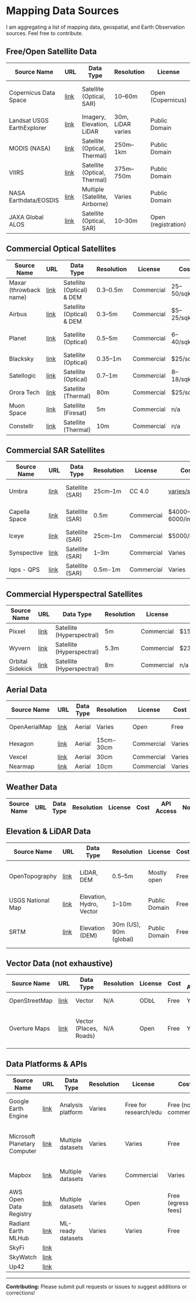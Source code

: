 # Mapping Data Sources

I am aggregating a list of mapping data, geospatial, and Earth Observation sources. Feel free to contribute.

## Free/Open Satellite Data

| Source Name | URL | Data Type | Resolution | License | Cost | API Access | Notes |
|-------------|-----|-----------|------------|---------|------|------------|-------|
| Copernicus Data Space | [link](https://dataspace.copernicus.eu) | Satellite (Optical, SAR) | 10–60m | Open (Copernicus) | Free | Yes | New platform replacing SciHub |
| Landsat USGS EarthExplorer | [link](https://earthexplorer.usgs.gov) | Imagery, Elevation, LiDAR | 30m, LiDAR varies | Public Domain | Free | Limited | Historic archive, bulk tools |
| MODIS (NASA) | [link](https://modis.gsfc.nasa.gov) | Satellite (Optical, Thermal) | 250m–1km | Public Domain | Free | Yes | Daily coverage, climate data |
| VIIRS | [link](https://www.earthdata.nasa.gov/sensors/viirs) | Satellite (Optical, Thermal) | 375m–750m | Public Domain | Free | Yes | Day/night imagery, NOAA/NASA |
| NASA Earthdata/EOSDIS | [link](https://earthdata.nasa.gov) | Multiple (Satellite, Airborne) | Varies | Public Domain | Free | Yes | Portal for all NASA Earth science data |
| JAXA Global ALOS | [link](https://www.eorc.jaxa.jp/ALOS/en/) | Satellite (Optical, SAR) | 10–30m | Open (registration) | Free for research | Limited | Japanese satellite data |

## Commercial Optical Satellites

| Source Name | URL | Data Type | Resolution | License | Cost | API Access | Notes |
|-------------|-----|-----------|------------|---------|------|------------|-------|
| Maxar (throwback name) | [link](https://www.maxar.com) | Satellite (Optical) & DEM | 0.3–0.5m | Commercial | $25–$50/sqkm | Yes | Global coverage |
| Airbus | [link](https://www.airbus.com/en/products-services/space/earth-observation/satellite-imagery) | Satellite (Optical) & DEM | 0.3–5m | Commercial | $5–25/sqkm | Yes | Global DEM & Imagery |
| Planet | [link](https://www.planet.com) | Satellite (Optical) | 0.5–5m | Commercial | $6–$40/sqkm | Yes | Global, excellent platform |
| Blacksky | [link](https://www.blacksky.com) | Satellite (Optical) | 0.35–1m | Commercial | $25/sqkm | Yes | Global, new 35cm archive |
| Satellogic | [link](https://www.satellogic.com) | Satellite (Optical) | 0.7–1m | Commercial | $8–$18/sqkm | Yes | Global coverage |
| Orora Tech | [link](https://www.ororatech.com) | Satellite (Thermal) | 80m | Commercial | $25/sqkm | Yes | Wildfire detection |
| Muon Space | [link](https://www.muonspace.com) | Satellite (Firesat) | 5m | Commercial | n/a | Yes | Environmental monitoring |
| Constellr | [link](https://constellr.com) | Satellite (Thermal) | 10m | Commercial | n/a | Yes | Global coverage |

## Commercial SAR Satellites

| Source Name | URL | Data Type | Resolution | License | Cost | API Access | Notes |
|-------------|-----|-----------|------------|---------|------|------------|-------|
| Umbra | [link](https://www.umbra.space) | Satellite (SAR) | 25cm–1m | CC 4.0 | [varies/sqkm](https://umbra.space/pricing/) | Yes | High-resolution SAR |
| Capella Space | [link](https://www.capellaspace.com) | Satellite (SAR) | 0.5m | Commercial | $4000–6000/image | Yes | High-resolution SAR |
| Iceye | [link](https://www.iceye.com) | Satellite (SAR) | 25cm–1m | Commercial | $5000/image | Yes | Global coverage |
| Synspective | [link](https://synspective.com) | Satellite (SAR) | 1–3m | Commercial | Varies | Yes | Global coverage |
| Iqps - QPS | [link](https://i-qps.net/en/) |  Satellite (SAR) | 0.5m-1m | Commercial | Varies | n/a | Increasing constellation |

## Commercial Hyperspectral Satellites

| Source Name | URL | Data Type | Resolution | License | Cost | API Access | Notes |
|-------------|-----|-----------|------------|---------|------|------------|-------|
| Pixxel | [link](https://www.pixxel.space) | Satellite (Hyperspectral) | 5m | Commercial | $150/seat/month | Yes | Global coverage |
| Wyvern | [link](https://www.wyvern.space) | Satellite (Hyperspectral) | 5.3m | Commercial | $230/seat/year | Yes | Global coverage |
| Orbital Sidekick | [link](https://www.orbitalsidekick.com) | Satellite (Hyperspectral) | 8m | Commercial | n/a | Yes | Global coverage |

## Aerial Data

| Source Name | URL | Data Type | Resolution | License | Cost | API Access | Notes |
|-------------|-----|-----------|------------|---------|------|------------|-------|
| OpenAerialMap | [link](https://map.openaerialmap.org/#/) | Aerial | Varies | Open | Free | Yes | Global coverage |
| Hexagon | [link](https://hexagon.com/products/aerial-imagery) | Aerial  | 15cm-30cm | Commercial | Varies |  |  |
| Vexcel | [link](https://vexcel.com) | Aerial  | 30cm | Commercial | Varies |  |  |
| Nearmap | [link](https://nearmap.com) | Aerial  | 10cm | Commercial | Varies |  |  |

## Weather Data

| Source Name | URL | Data Type | Resolution | License | Cost | API Access | Notes |
|-------------|-----|-----------|------------|---------|------|------------|-------|

## Elevation & LiDAR Data

| Source Name | URL | Data Type | Resolution | License | Cost | API Access | Notes |
|-------------|-----|-----------|------------|---------|------|------------|-------|
| OpenTopography | [link](https://opentopography.org) | LiDAR, DEM | 0.5–5m | Mostly open | Free | Yes | Regional coverage, custom filters |
| USGS National Map | [link](https://apps.nationalmap.gov) | Elevation, Hydro, Vector | 1–10m | Public Domain | Free | Yes | Great US coverage |
| SRTM | [link](https://www.usgs.gov/centers/eros/science/usgs-eros-archive-digital-elevation-shuttle-radar-topography-mission-srtm) | Elevation (DEM) | 30m (US), 90m (global) | Public Domain | Free | Yes | Global elevation from 2000 |

## Vector Data (not exhaustive)

| Source Name | URL | Data Type | Resolution | License | Cost | API Access | Notes |
|-------------|-----|-----------|------------|---------|------|------------|-------|
| OpenStreetMap | [link](https://www.openstreetmap.org) | Vector | N/A | ODbL | Free | Yes | Global, editable |
| Overture Maps | [link](https://overturemaps.org) | Vector (Places, Roads) | N/A | Open | Free | Yes | Backed by Meta, AWS, Microsoft, TomTom |

## Data Platforms & APIs

| Source Name | URL | Data Type | Resolution | License | Cost | API Access | Notes |
|-------------|-----|-----------|------------|---------|------|------------|-------|
| Google Earth Engine | [link](https://earthengine.google.com) | Analysis platform | Varies | Free for research/edu | Free (non-commercial) | Yes | Petabytes of data, cloud processing |
| Microsoft Planetary Computer | [link](https://planetarycomputer.microsoft.com) | Multiple datasets | Varies | Varies | Free | Yes | Catalog with Sentinel, Landsat, more |
| Mapbox | [link](https://docs.mapbox.com/api/guides/) | Multiple datasets | Varies | Commercial | Varies | Yes | Custom maps and satellite |
| AWS Open Data Registry | [link](https://registry.opendata.aws) | Multiple datasets | Varies | Open | Free (egress fees) | Yes | Hosts Sentinel, Landsat, NAIP |
| Radiant Earth MLHub | [link](https://mlhub.earth) | ML-ready datasets | Varies | Varies | Free | Yes | Training data for ML applications |
| SkyFi | [link](https://skyfi.com) |  |  |  |  |  |  |
| SkyWatch | [link](https://skywatch.com) |  |  |  |  |  |  |
| Up42 | [link](https://up42.com) |  |  |  |  |  |  |

---

**Contributing:** Please submit pull requests or issues to suggest additions or corrections!
